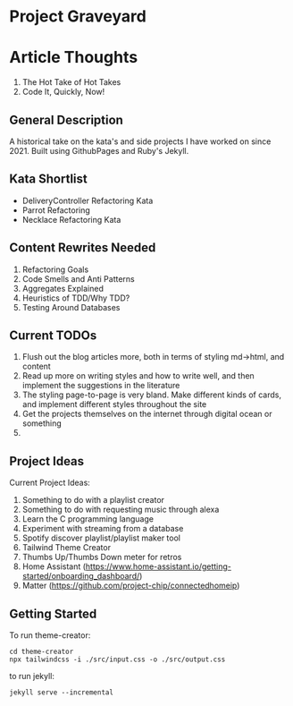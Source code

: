 # Project Graveyard

# Article Thoughts

1. The Hot Take of Hot Takes
2. Code It, Quickly, Now!


## General Description

A historical take on the kata's and side projects I have worked on since 2021. Built using GithubPages and Ruby's Jekyll. 

## Kata Shortlist
* DeliveryController Refactoring Kata
* Parrot Refactoring
* Necklace Refactoring Kata

## Content Rewrites Needed
1. Refactoring Goals
2. Code Smells and Anti Patterns
3. Aggregates Explained
4. Heuristics of TDD/Why TDD?
5. Testing Around Databases

## Current TODOs

1. Flush out the blog articles more, both in terms of styling md->html, and content
2. Read up more on writing styles and how to write well, and then implement the suggestions in the literature
3. The styling page-to-page is very bland. Make different kinds of cards, and implement different styles throughout the site
4. Get the projects themselves on the internet through digital ocean or something
5. 

## Project Ideas

Current Project Ideas:
1. Something to do with a playlist creator
2. Something to do with requesting music through alexa
3. Learn the C programming language
4. Experiment with streaming from a database
5. Spotify discover playlist/playlist maker tool
6. Tailwind Theme Creator
7. Thumbs Up/Thumbs Down meter for retros
8. Home Assistant (https://www.home-assistant.io/getting-started/onboarding_dashboard/)
9. Matter (https://github.com/project-chip/connectedhomeip)

## Getting Started

To run theme-creator:
```shell
cd theme-creator
npx tailwindcss -i ./src/input.css -o ./src/output.css
```

to run jekyll:
```shell
jekyll serve --incremental
```

